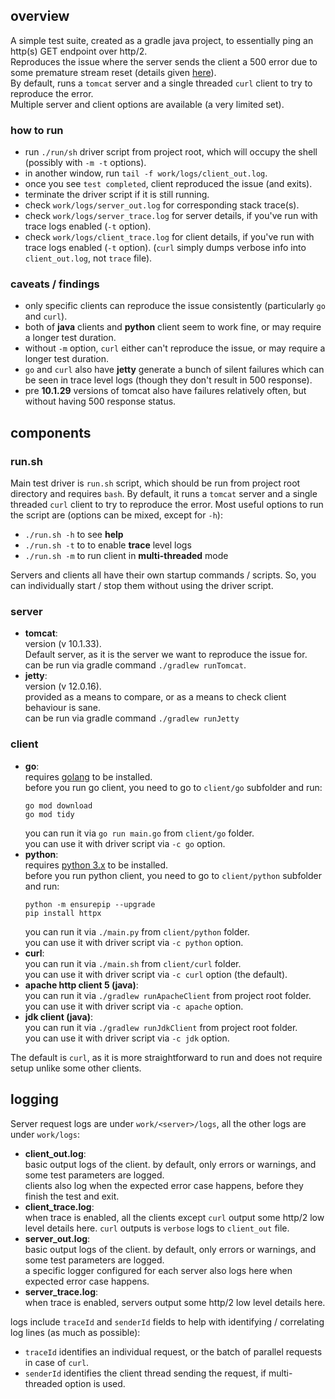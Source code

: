 ## overview

A simple test suite, created as a gradle java project, to essentially ping an http(s) GET endpoint over http/2.  
Reproduces the issue where the server sends the client a 500 error due to some premature stream reset (details given [here](issue_description.md)).  
By default, runs a `tomcat` server and a single threaded `curl` client to try to reproduce the error.  
Multiple server and client options are available (a very limited set).  

### how to run

- run `./run/sh` driver script from project root, which will occupy the shell (possibly with `-m -t` options).
- in another window, run `tail -f work/logs/client_out.log`.
- once you see `test completed`, client reproduced the issue (and exits).
- terminate the driver script if it is still running.
- check `work/logs/server_out.log` for corresponding stack trace(s).
- check `work/logs/server_trace.log` for server details, if you've run with trace logs enabled (`-t` option).
- check `work/logs/client_trace.log` for client details, if you've run with trace logs enabled (`-t` option).
  (`curl` simply dumps verbose info into `client_out.log`, not `trace` file).

### caveats / findings

- only specific clients can reproduce the issue consistently (particularly `go` and `curl`).
- both of **java** clients and **python** client seem to work fine, or may require a longer test duration.
- without `-m` option, `curl` either can't reproduce the issue, or may require a longer test duration.
- `go` and `curl` also have **jetty** generate a bunch of silent failures which can be seen in trace level logs (though they don't result in 500 response).
- pre **10.1.29** versions of tomcat also have failures relatively often, but without having 500 response status.

## components

### run.sh

Main test driver is `run.sh` script, which should be run from project root directory and requires `bash`.
By default, it runs a `tomcat` server and a single threaded `curl` client to try to reproduce the error.
Most useful options to run the script are (options can be mixed, except for `-h`):
- `./run.sh -h` to see **help**
- `./run.sh -t` to to enable **trace** level logs
- `./run.sh -m` to run client in **multi-threaded** mode

Servers and clients all have their own startup commands / scripts. 
So, you can individually start / stop them without using the driver script.

### server

- **tomcat**:  
  version (v 10.1.33).  
  Default server, as it is the server we want to reproduce the issue for.  
  can be run via gradle command `./gradlew runTomcat`.  
- **jetty**:  
  version (v 12.0.16).  
  provided as a means to compare, or as a means to check client behaviour is sane.  
  can be run via gradle command `./gradlew runJetty`

### client

- **go**:   
  requires [golang](https://go.dev/doc/install) to be installed.  
  before you run go client, you need to go to `client/go` subfolder and run:
  ```
  go mod download
  go mod tidy
  ```
  you can run it via `go run main.go` from `client/go` folder.  
  you can use it with driver script via `-c go` option.
- **python**:   
  requires [python 3.x](https://www.python.org/downloads/) to be installed.  
  before you run python client, you need to go to `client/python` subfolder and run:
  ```
  python -m ensurepip --upgrade
  pip install httpx
  ```
  you can run it via `./main.py` from `client/python` folder.  
  you can use it with driver script via `-c python` option.
- **curl**:   
  you can run it via `./main.sh` from `client/curl` folder.  
  you can use it with driver script via `-c curl` option (the default).
- **apache http client 5 (java)**:  
  you can run it via `./gradlew runApacheClient` from project root folder.  
  you can use it with driver script via `-c apache` option.
- **jdk client (java)**:  
  you can run it via `./gradlew runJdkClient` from project root folder.  
  you can use it with driver script via `-c jdk` option.

The default is `curl`, as it is more straightforward to run and does not require setup unlike some other clients.

## logging

Server request logs are under `work/<server>/logs`, all the other logs are under `work/logs`:
- **client_out.log**:  
  basic output logs of the client. by default, only errors or warnings, and some test parameters are logged.  
  clients also log when the expected error case happens, before they finish the test and exit.
- **client_trace.log**:  
  when trace is enabled, all the clients except `curl` output some http/2 low level details here.
  `curl` outputs is `verbose` logs to `client_out` file.
- **server_out.log**:  
  basic output logs of the client. by default, only errors or warnings, and some test parameters are logged.  
  a specific logger configured for each server also logs here when expected error case happens.
- **server_trace.log**:  
  when trace is enabled, servers output some http/2 low level details here.

logs include `traceId` and `senderId` fields to help with identifying / correlating log lines (as much as possible):
- `traceId` identifies an individual request, or the batch of parallel requests in case of `curl`.
- `senderId` identifies the client thread sending the request, if multi-threaded option is used.

